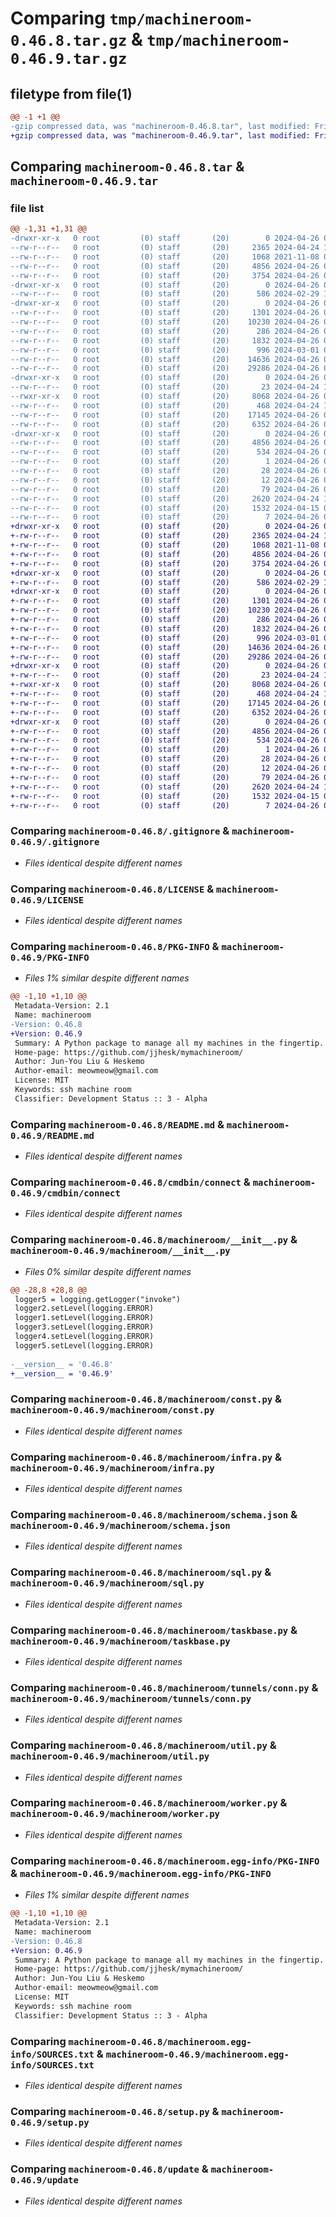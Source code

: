 # Comparing `tmp/machineroom-0.46.8.tar.gz` & `tmp/machineroom-0.46.9.tar.gz`

## filetype from file(1)

```diff
@@ -1 +1 @@
-gzip compressed data, was "machineroom-0.46.8.tar", last modified: Fri Apr 26 04:15:55 2024, max compression
+gzip compressed data, was "machineroom-0.46.9.tar", last modified: Fri Apr 26 06:17:04 2024, max compression
```

## Comparing `machineroom-0.46.8.tar` & `machineroom-0.46.9.tar`

### file list

```diff
@@ -1,31 +1,31 @@
-drwxr-xr-x   0 root         (0) staff       (20)        0 2024-04-26 04:15:55.261637 machineroom-0.46.8/
--rw-r--r--   0 root         (0) staff       (20)     2365 2024-04-24 18:48:26.000000 machineroom-0.46.8/.gitignore
--rw-r--r--   0 root         (0) staff       (20)     1068 2021-11-08 07:40:45.000000 machineroom-0.46.8/LICENSE
--rw-r--r--   0 root         (0) staff       (20)     4856 2024-04-26 04:15:55.261448 machineroom-0.46.8/PKG-INFO
--rw-r--r--   0 root         (0) staff       (20)     3754 2024-04-26 03:38:34.000000 machineroom-0.46.8/README.md
-drwxr-xr-x   0 root         (0) staff       (20)        0 2024-04-26 04:15:55.252997 machineroom-0.46.8/cmdbin/
--rw-r--r--   0 root         (0) staff       (20)      586 2024-02-29 11:48:22.000000 machineroom-0.46.8/cmdbin/connect
-drwxr-xr-x   0 root         (0) staff       (20)        0 2024-04-26 04:15:55.256862 machineroom-0.46.8/machineroom/
--rw-r--r--   0 root         (0) staff       (20)     1301 2024-04-26 04:15:55.000000 machineroom-0.46.8/machineroom/__init__.py
--rw-r--r--   0 root         (0) staff       (20)    10230 2024-04-26 03:55:10.000000 machineroom-0.46.8/machineroom/const.py
--rw-r--r--   0 root         (0) staff       (20)      286 2024-04-26 04:12:22.000000 machineroom-0.46.8/machineroom/errs.py
--rw-r--r--   0 root         (0) staff       (20)     1832 2024-04-26 03:58:26.000000 machineroom-0.46.8/machineroom/infra.py
--rw-r--r--   0 root         (0) staff       (20)      996 2024-03-01 05:35:23.000000 machineroom-0.46.8/machineroom/schema.json
--rw-r--r--   0 root         (0) staff       (20)    14636 2024-04-26 02:51:44.000000 machineroom-0.46.8/machineroom/sql.py
--rw-r--r--   0 root         (0) staff       (20)    29286 2024-04-26 04:14:57.000000 machineroom-0.46.8/machineroom/taskbase.py
-drwxr-xr-x   0 root         (0) staff       (20)        0 2024-04-26 04:15:55.260152 machineroom-0.46.8/machineroom/tunnels/
--rw-r--r--   0 root         (0) staff       (20)       23 2024-04-24 17:37:19.000000 machineroom-0.46.8/machineroom/tunnels/__init__.py
--rwxr-xr-x   0 root         (0) staff       (20)     8068 2024-04-26 03:02:40.000000 machineroom-0.46.8/machineroom/tunnels/conn.py
--rw-r--r--   0 root         (0) staff       (20)      468 2024-04-24 17:12:31.000000 machineroom-0.46.8/machineroom/tunnels/fork.py
--rw-r--r--   0 root         (0) staff       (20)    17145 2024-04-26 04:04:43.000000 machineroom-0.46.8/machineroom/util.py
--rw-r--r--   0 root         (0) staff       (20)     6352 2024-04-26 03:58:26.000000 machineroom-0.46.8/machineroom/worker.py
-drwxr-xr-x   0 root         (0) staff       (20)        0 2024-04-26 04:15:55.260743 machineroom-0.46.8/machineroom.egg-info/
--rw-r--r--   0 root         (0) staff       (20)     4856 2024-04-26 04:15:55.000000 machineroom-0.46.8/machineroom.egg-info/PKG-INFO
--rw-r--r--   0 root         (0) staff       (20)      534 2024-04-26 04:15:55.000000 machineroom-0.46.8/machineroom.egg-info/SOURCES.txt
--rw-r--r--   0 root         (0) staff       (20)        1 2024-04-26 04:15:55.000000 machineroom-0.46.8/machineroom.egg-info/dependency_links.txt
--rw-r--r--   0 root         (0) staff       (20)       28 2024-04-26 04:15:55.000000 machineroom-0.46.8/machineroom.egg-info/requires.txt
--rw-r--r--   0 root         (0) staff       (20)       12 2024-04-26 04:15:55.000000 machineroom-0.46.8/machineroom.egg-info/top_level.txt
--rw-r--r--   0 root         (0) staff       (20)       79 2024-04-26 04:15:55.262302 machineroom-0.46.8/setup.cfg
--rw-r--r--   0 root         (0) staff       (20)     2620 2024-04-24 14:34:36.000000 machineroom-0.46.8/setup.py
--rw-r--r--   0 root         (0) staff       (20)     1532 2024-04-15 07:27:18.000000 machineroom-0.46.8/update
--rw-r--r--   0 root         (0) staff       (20)        7 2024-04-26 04:15:52.000000 machineroom-0.46.8/version
+drwxr-xr-x   0 root         (0) staff       (20)        0 2024-04-26 06:17:04.960313 machineroom-0.46.9/
+-rw-r--r--   0 root         (0) staff       (20)     2365 2024-04-24 18:48:26.000000 machineroom-0.46.9/.gitignore
+-rw-r--r--   0 root         (0) staff       (20)     1068 2021-11-08 07:40:45.000000 machineroom-0.46.9/LICENSE
+-rw-r--r--   0 root         (0) staff       (20)     4856 2024-04-26 06:17:04.960146 machineroom-0.46.9/PKG-INFO
+-rw-r--r--   0 root         (0) staff       (20)     3754 2024-04-26 03:38:34.000000 machineroom-0.46.9/README.md
+drwxr-xr-x   0 root         (0) staff       (20)        0 2024-04-26 06:17:04.946563 machineroom-0.46.9/cmdbin/
+-rw-r--r--   0 root         (0) staff       (20)      586 2024-02-29 11:48:22.000000 machineroom-0.46.9/cmdbin/connect
+drwxr-xr-x   0 root         (0) staff       (20)        0 2024-04-26 06:17:04.954306 machineroom-0.46.9/machineroom/
+-rw-r--r--   0 root         (0) staff       (20)     1301 2024-04-26 06:17:04.000000 machineroom-0.46.9/machineroom/__init__.py
+-rw-r--r--   0 root         (0) staff       (20)    10230 2024-04-26 03:55:10.000000 machineroom-0.46.9/machineroom/const.py
+-rw-r--r--   0 root         (0) staff       (20)      286 2024-04-26 04:12:22.000000 machineroom-0.46.9/machineroom/errs.py
+-rw-r--r--   0 root         (0) staff       (20)     1832 2024-04-26 03:58:26.000000 machineroom-0.46.9/machineroom/infra.py
+-rw-r--r--   0 root         (0) staff       (20)      996 2024-03-01 05:35:23.000000 machineroom-0.46.9/machineroom/schema.json
+-rw-r--r--   0 root         (0) staff       (20)    14636 2024-04-26 02:51:44.000000 machineroom-0.46.9/machineroom/sql.py
+-rw-r--r--   0 root         (0) staff       (20)    29286 2024-04-26 04:14:57.000000 machineroom-0.46.9/machineroom/taskbase.py
+drwxr-xr-x   0 root         (0) staff       (20)        0 2024-04-26 06:17:04.958716 machineroom-0.46.9/machineroom/tunnels/
+-rw-r--r--   0 root         (0) staff       (20)       23 2024-04-24 17:37:19.000000 machineroom-0.46.9/machineroom/tunnels/__init__.py
+-rwxr-xr-x   0 root         (0) staff       (20)     8068 2024-04-26 03:02:40.000000 machineroom-0.46.9/machineroom/tunnels/conn.py
+-rw-r--r--   0 root         (0) staff       (20)      468 2024-04-24 17:12:31.000000 machineroom-0.46.9/machineroom/tunnels/fork.py
+-rw-r--r--   0 root         (0) staff       (20)    17145 2024-04-26 04:04:43.000000 machineroom-0.46.9/machineroom/util.py
+-rw-r--r--   0 root         (0) staff       (20)     6352 2024-04-26 03:58:26.000000 machineroom-0.46.9/machineroom/worker.py
+drwxr-xr-x   0 root         (0) staff       (20)        0 2024-04-26 06:17:04.959552 machineroom-0.46.9/machineroom.egg-info/
+-rw-r--r--   0 root         (0) staff       (20)     4856 2024-04-26 06:17:04.000000 machineroom-0.46.9/machineroom.egg-info/PKG-INFO
+-rw-r--r--   0 root         (0) staff       (20)      534 2024-04-26 06:17:04.000000 machineroom-0.46.9/machineroom.egg-info/SOURCES.txt
+-rw-r--r--   0 root         (0) staff       (20)        1 2024-04-26 06:17:04.000000 machineroom-0.46.9/machineroom.egg-info/dependency_links.txt
+-rw-r--r--   0 root         (0) staff       (20)       28 2024-04-26 06:17:04.000000 machineroom-0.46.9/machineroom.egg-info/requires.txt
+-rw-r--r--   0 root         (0) staff       (20)       12 2024-04-26 06:17:04.000000 machineroom-0.46.9/machineroom.egg-info/top_level.txt
+-rw-r--r--   0 root         (0) staff       (20)       79 2024-04-26 06:17:04.960851 machineroom-0.46.9/setup.cfg
+-rw-r--r--   0 root         (0) staff       (20)     2620 2024-04-24 14:34:36.000000 machineroom-0.46.9/setup.py
+-rw-r--r--   0 root         (0) staff       (20)     1532 2024-04-15 07:27:18.000000 machineroom-0.46.9/update
+-rw-r--r--   0 root         (0) staff       (20)        7 2024-04-26 06:16:56.000000 machineroom-0.46.9/version
```

### Comparing `machineroom-0.46.8/.gitignore` & `machineroom-0.46.9/.gitignore`

 * *Files identical despite different names*

### Comparing `machineroom-0.46.8/LICENSE` & `machineroom-0.46.9/LICENSE`

 * *Files identical despite different names*

### Comparing `machineroom-0.46.8/PKG-INFO` & `machineroom-0.46.9/PKG-INFO`

 * *Files 1% similar despite different names*

```diff
@@ -1,10 +1,10 @@
 Metadata-Version: 2.1
 Name: machineroom
-Version: 0.46.8
+Version: 0.46.9
 Summary: A Python package to manage all my machines in the fingertip.
 Home-page: https://github.com/jjhesk/mymachineroom/
 Author: Jun-You Liu & Heskemo
 Author-email: meowmeow@gmail.com
 License: MIT
 Keywords: ssh machine room
 Classifier: Development Status :: 3 - Alpha
```

### Comparing `machineroom-0.46.8/README.md` & `machineroom-0.46.9/README.md`

 * *Files identical despite different names*

### Comparing `machineroom-0.46.8/cmdbin/connect` & `machineroom-0.46.9/cmdbin/connect`

 * *Files identical despite different names*

### Comparing `machineroom-0.46.8/machineroom/__init__.py` & `machineroom-0.46.9/machineroom/__init__.py`

 * *Files 0% similar despite different names*

```diff
@@ -28,8 +28,8 @@
 logger5 = logging.getLogger("invoke")
 logger2.setLevel(logging.ERROR)
 logger1.setLevel(logging.ERROR)
 logger3.setLevel(logging.ERROR)
 logger4.setLevel(logging.ERROR)
 logger5.setLevel(logging.ERROR)
 
-__version__ = '0.46.8'
+__version__ = '0.46.9'
```

### Comparing `machineroom-0.46.8/machineroom/const.py` & `machineroom-0.46.9/machineroom/const.py`

 * *Files identical despite different names*

### Comparing `machineroom-0.46.8/machineroom/infra.py` & `machineroom-0.46.9/machineroom/infra.py`

 * *Files identical despite different names*

### Comparing `machineroom-0.46.8/machineroom/schema.json` & `machineroom-0.46.9/machineroom/schema.json`

 * *Files identical despite different names*

### Comparing `machineroom-0.46.8/machineroom/sql.py` & `machineroom-0.46.9/machineroom/sql.py`

 * *Files identical despite different names*

### Comparing `machineroom-0.46.8/machineroom/taskbase.py` & `machineroom-0.46.9/machineroom/taskbase.py`

 * *Files identical despite different names*

### Comparing `machineroom-0.46.8/machineroom/tunnels/conn.py` & `machineroom-0.46.9/machineroom/tunnels/conn.py`

 * *Files identical despite different names*

### Comparing `machineroom-0.46.8/machineroom/util.py` & `machineroom-0.46.9/machineroom/util.py`

 * *Files identical despite different names*

### Comparing `machineroom-0.46.8/machineroom/worker.py` & `machineroom-0.46.9/machineroom/worker.py`

 * *Files identical despite different names*

### Comparing `machineroom-0.46.8/machineroom.egg-info/PKG-INFO` & `machineroom-0.46.9/machineroom.egg-info/PKG-INFO`

 * *Files 1% similar despite different names*

```diff
@@ -1,10 +1,10 @@
 Metadata-Version: 2.1
 Name: machineroom
-Version: 0.46.8
+Version: 0.46.9
 Summary: A Python package to manage all my machines in the fingertip.
 Home-page: https://github.com/jjhesk/mymachineroom/
 Author: Jun-You Liu & Heskemo
 Author-email: meowmeow@gmail.com
 License: MIT
 Keywords: ssh machine room
 Classifier: Development Status :: 3 - Alpha
```

### Comparing `machineroom-0.46.8/machineroom.egg-info/SOURCES.txt` & `machineroom-0.46.9/machineroom.egg-info/SOURCES.txt`

 * *Files identical despite different names*

### Comparing `machineroom-0.46.8/setup.py` & `machineroom-0.46.9/setup.py`

 * *Files identical despite different names*

### Comparing `machineroom-0.46.8/update` & `machineroom-0.46.9/update`

 * *Files identical despite different names*

